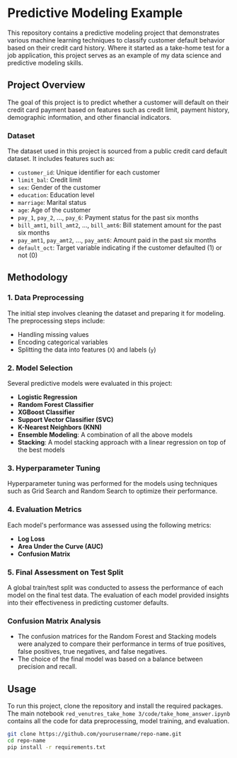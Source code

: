 # Predictive Modeling Example

This repository contains a predictive modeling project that demonstrates various machine learning techniques to classify customer default behavior based on their credit card history. Where it started as a take-home test for a job application, this project serves as an example of my data science and predictive modeling skills.

## Project Overview

The goal of this project is to predict whether a customer will default on their credit card payment based on features such as credit limit, payment history, demographic information, and other financial indicators. 

### Dataset

The dataset used in this project is sourced from a public credit card default dataset. It includes features such as:

- `customer_id`: Unique identifier for each customer
- `limit_bal`: Credit limit
- `sex`: Gender of the customer
- `education`: Education level
- `marriage`: Marital status
- `age`: Age of the customer
- `pay_1`, `pay_2`, ..., `pay_6`: Payment status for the past six months
- `bill_amt1`, `bill_amt2`, ..., `bill_amt6`: Bill statement amount for the past six months
- `pay_amt1`, `pay_amt2`, ..., `pay_amt6`: Amount paid in the past six months
- `default_oct`: Target variable indicating if the customer defaulted (1) or not (0)

## Methodology

### 1. Data Preprocessing

The initial step involves cleaning the dataset and preparing it for modeling. The preprocessing steps include:

- Handling missing values
- Encoding categorical variables
- Splitting the data into features (`X`) and labels (`y`)

### 2. Model Selection

Several predictive models were evaluated in this project:

- **Logistic Regression**
- **Random Forest Classifier**
- **XGBoost Classifier**
- **Support Vector Classifier (SVC)**
- **K-Nearest Neighbors (KNN)**
- **Ensemble Modeling**: A combination of all the above models
- **Stacking**: A model stacking approach with a linear regression on top of the best models

### 3. Hyperparameter Tuning

Hyperparameter tuning was performed for the models using techniques such as Grid Search and Random Search to optimize their performance.

### 4. Evaluation Metrics

Each model's performance was assessed using the following metrics:

- **Log Loss**
- **Area Under the Curve (AUC)**
- **Confusion Matrix**

### 5. Final Assessment on Test Split

A global train/test split was conducted to assess the performance of each model on the final test data. The evaluation of each model provided insights into their effectiveness in predicting customer defaults.

### Confusion Matrix Analysis

- The confusion matrices for the Random Forest and Stacking models were analyzed to compare their performance in terms of true positives, false positives, true negatives, and false negatives.
- The choice of the final model was based on a balance between precision and recall.

## Usage

To run this project, clone the repository and install the required packages. The main notebook `red_venutres_take_home 3/code/take_home_answer.ipynb` contains all the code for data preprocessing, model training, and evaluation.

```bash
git clone https://github.com/yourusername/repo-name.git
cd repo-name
pip install -r requirements.txt
